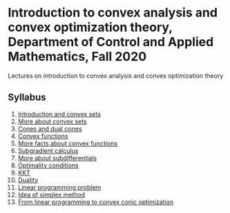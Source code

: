 # Introduction to convex analysis and convex optimization theory, Department of Control and Applied Mathematics, Fall 2020
Lectures on introduction to convex analysis and convex optimization theory

## Syllabus

1. [Introduction and convex sets](./01-IntroConvSets/lecture1.pdf)
2. [More about convex sets]()
3. [Cones and dual cones]()
4. [Convex functions]()
5. [More facts about convex functions]()
6. [Subgradient calculus]()
7. [More about subdifferentials]()
8. [Optimality conditions]()
9. [KKT]()
10. [Duality]()
11. [Linear programming problem]()
12. [Idea of simplex method]()
13. [From linear programming to convex conic optimization]()




